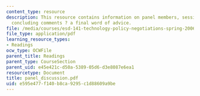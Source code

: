 ```yaml
---
content_type: resource
description: This resource contains information on panel members, session notes, and
  concluding comments ? a final word of advice.
file: /media/courses/esd-141-technology-policy-negotiations-spring-2006/e595e477f140b8ca9295c1d88609a9be_panel_discussion.pdf
file_type: application/pdf
learning_resource_types:
- Readings
ocw_type: OCWFile
parent_title: Readings
parent_type: CourseSection
parent_uid: e45e421c-d50a-5389-05d6-d3e8087e6ea1
resourcetype: Document
title: panel_discussion.pdf
uid: e595e477-f140-b8ca-9295-c1d88609a9be
---
```

